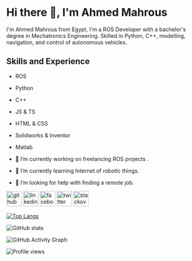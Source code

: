 

# Hi there 👋, I'm Ahmed Mahrous

I'm Ahmed Mahrous from Egypt, I'm a ROS Developer with a bachelor's degree in Mechatronics Engineering. Skilled in Python, C++, modelling, navigation, and control of autonomous vehicles.

## Skills and Experience
- ROS
- Python
- C++
- JS & TS
- HTML & CSS
- Solidworks & Inventor
- Matlab

- 🔭 I’m currently working on freelancing ROS projects . 
- 🌱 I’m currently learning Internet of robotic things. 
- 🤔 I’m looking for help with finding a remote job. 


[<img src='https://cdn.jsdelivr.net/npm/simple-icons@3.0.1/icons/github.svg' alt='github' height='40'>](https://github.com/AMahrous)  [<img src='https://cdn.jsdelivr.net/npm/simple-icons@3.0.1/icons/linkedin.svg' alt='linkedin' height='40'>](https://www.linkedin.com/in/ahmed-mahrous-396079129/)  [<img src='https://cdn.jsdelivr.net/npm/simple-icons@3.0.1/icons/facebook.svg' alt='facebook' height='40'>](https://www.facebook.com/ahmed.mahrous.58152)  [<img src='https://cdn.jsdelivr.net/npm/simple-icons@3.0.1/icons/twitter.svg' alt='twitter' height='40'>](https://twitter.com/amahrous10)  [<img src='https://cdn.jsdelivr.net/npm/simple-icons@3.0.1/icons/stackoverflow.svg' alt='stackoverflow' height='40'>](https://stackoverflow.com/users/16568605/ahmed-mahrous)  

[![Top Langs](https://github-readme-stats.vercel.app/api/top-langs/?username=AMahrous)](https://github.com/anuraghazra/github-readme-stats)

![GitHub stats](https://github-readme-stats.vercel.app/api?username=AMahrous&show_icons=true)  

![GitHub Activity Graph](https://activity-graph.herokuapp.com/graph?username=AMahrous)  

![Profile views](https://gpvc.arturio.dev/AMahrous)
